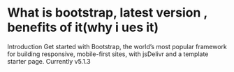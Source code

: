 # What is bootstrap, latest version , benefits of it(why i ues it)


Introduction
Get started with Bootstrap, the world’s most popular framework for building responsive, mobile-first sites, with jsDelivr and a template starter page.
Currently v5.1.3